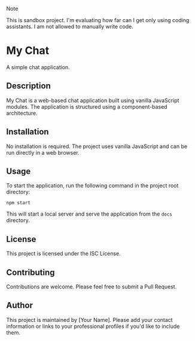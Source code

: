 > [!NOTE]
> This is sandbox project. I'm evaluating how far can I get only using coding assistants. I am not allowed to manually write code.

# My Chat

A simple chat application.

## Description

My Chat is a web-based chat application built using vanilla JavaScript modules. The application is structured using a component-based architecture.

## Installation

No installation is required. The project uses vanilla JavaScript and can be run directly in a web browser.

## Usage

To start the application, run the following command in the project root directory:

```
npm start
```

This will start a local server and serve the application from the `docs` directory.

## License

This project is licensed under the ISC License.

## Contributing

Contributions are welcome. Please feel free to submit a Pull Request.

## Author

This project is maintained by [Your Name]. Please add your contact information or links to your professional profiles if you'd like to include them.
